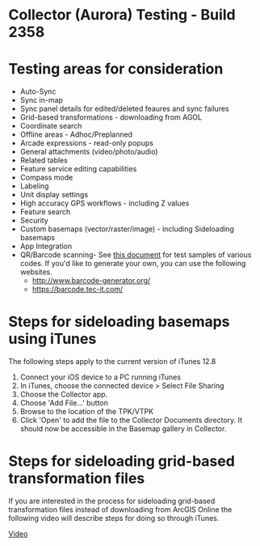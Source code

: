 # Collector (Aurora) Testing - Build 2358

# Testing areas for consideration
- Auto-Sync
- Sync in-map
- Sync panel details for edited/deleted feaures and sync failures
- Grid-based transformations - downloading from AGOL
- Coordinate search
- Offline areas - Adhoc/Preplanned
- Arcade expressions - read-only popups
- General attachments (video/photo/audio)
- Related tables
- Feature service editing capabilities 
- Compass mode
- Labeling
- Unit display settings
- High accuracy GPS workflows - including Z values 
- Feature search
- Security
- Custom basemaps (vector/raster/image) - including Sideloading basemaps
- App Integration
- QR/Barcode scanning- See [this document](https://esri.box.com/s/0h9ux1hu612z6muv4fwl5mwfqklh7l2q) for test samples of various codes. If you'd like to generate your own, you can use the following websites.
   - http://www.barcode-generator.org/
   - https://barcode.tec-it.com/

# Steps for sideloading basemaps using iTunes
The following steps apply to the current version of iTunes 12.8

1. Connect your iOS device to a PC running iTunes
2. In iTunes, choose the connected device > Select File Sharing
3. Choose the Collector app.
4. Choose 'Add File...' button
5. Browse to the location of the TPK/VTPK
6. Click 'Open' to add the file to the Collector Documents directory. It should now be accessible in the Basemap gallery in Collector. 

# Steps for sideloading grid-based transformation files

If you are interested in the process for sideloading grid-based transformation files instead of downloading from ArcGIS Online the following video will describe steps for doing so through iTunes.

[Video](https://esri.box.com/s/akm158yxhl7tqthddz4866gr30ezuuyr)
